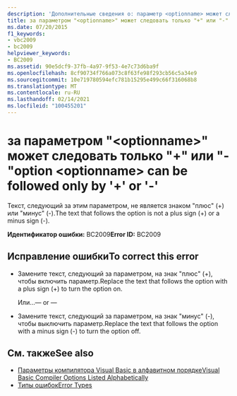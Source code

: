 ```yaml
---
description: 'Дополнительные сведения о: параметр <optionname> может следовать только по символам "+" или "-"'
title: за параметром "<optionname>" может следовать только "+" или "-"
ms.date: 07/20/2015
f1_keywords:
- vbc2009
- bc2009
helpviewer_keywords:
- BC2009
ms.assetid: 90e5dcf9-37fb-4a97-9f53-4e7c73d6ba9f
ms.openlocfilehash: 8cf90734f766a073c8f63fe98f293cb56c5a34e9
ms.sourcegitcommit: 10e719780594efc781b15295e499c66f316068b8
ms.translationtype: MT
ms.contentlocale: ru-RU
ms.lasthandoff: 02/14/2021
ms.locfileid: "100455201"
---
```

# <a name="option-optionname-can-be-followed-only-by--or--"></a><span data-ttu-id="672d9-103">за параметром "\<optionname>" может следовать только "+" или "-"</span><span class="sxs-lookup"><span data-stu-id="672d9-103">option \<optionname> can be followed only by '+' or '-'</span></span>

<span data-ttu-id="672d9-104">Текст, следующий за этим параметром, не является знаком "плюс" (+) или "минус" (-).</span><span class="sxs-lookup"><span data-stu-id="672d9-104">The text that follows the option is not a plus sign (+) or a minus sign (-).</span></span>  
  
 <span data-ttu-id="672d9-105">**Идентификатор ошибки:** BC2009</span><span class="sxs-lookup"><span data-stu-id="672d9-105">**Error ID:** BC2009</span></span>  
  
## <a name="to-correct-this-error"></a><span data-ttu-id="672d9-106">Исправление ошибки</span><span class="sxs-lookup"><span data-stu-id="672d9-106">To correct this error</span></span>  
  
- <span data-ttu-id="672d9-107">Замените текст, следующий за параметром, на знак "плюс" (+), чтобы включить параметр.</span><span class="sxs-lookup"><span data-stu-id="672d9-107">Replace the text that follows the option with a plus sign (+) to turn the option on.</span></span>  
  
     <span data-ttu-id="672d9-108">Или...</span><span class="sxs-lookup"><span data-stu-id="672d9-108">— or —</span></span>  
  
- <span data-ttu-id="672d9-109">Замените текст, следующий за параметром, на знак "минус" (-), чтобы выключить параметр.</span><span class="sxs-lookup"><span data-stu-id="672d9-109">Replace the text that follows the option with a minus sign (-) to turn the option off.</span></span>  
  
## <a name="see-also"></a><span data-ttu-id="672d9-110">См. также</span><span class="sxs-lookup"><span data-stu-id="672d9-110">See also</span></span>

- [<span data-ttu-id="672d9-111">Параметры компилятора Visual Basic в алфавитном порядке</span><span class="sxs-lookup"><span data-stu-id="672d9-111">Visual Basic Compiler Options Listed Alphabetically</span></span>](../reference/command-line-compiler/compiler-options-listed-alphabetically.md)
- [<span data-ttu-id="672d9-112">Типы ошибок</span><span class="sxs-lookup"><span data-stu-id="672d9-112">Error Types</span></span>](../programming-guide/language-features/error-types.md)
